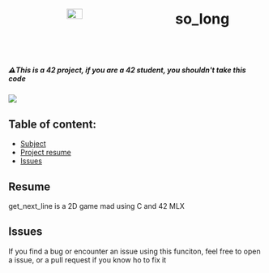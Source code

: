 <body>
	<header style="display: flex; align-items: center; justify-content: space-around">
		<img width="25%" src="https://avatars.githubusercontent.com/u/91893485?v=4"/>
		<h1>so_long</h1>
	</header>
	<h5>⚠️This is a 42 project, if you are a 42 student, you shouldn't take this code </h5>
	<img src="https://badge42.vercel.app/api/v2/clbrb9qt400590gl2qjk1mlc4/project/2906951"/>
	<h2>Table of content: </h2>
	<ul>
		<li><a href="https://cdn.intra.42.fr/pdf/pdf/66311/en.subject.pdf">Subject</a></li>
		<li><a href="#resume">Project resume</a></li>
		<li><a href="#issues">Issues</a></li>
	</ul>
	<h2 id="resume">Resume</h2>
	<p>get_next_line is a 2D game mad using C and 42 MLX</p>
	<h2 id="issues">Issues</h2>
	<p>If you find a bug or encounter an issue using this funciton, feel free to open a issue, or a pull request if you know ho to fix it</p>
</body>
